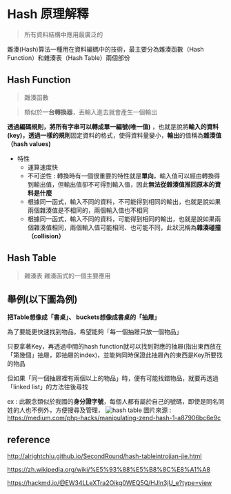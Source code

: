 # Hash 原理解釋
>所有資料結構中應用最廣泛的

雜湊(Hash)算法一種用在資料編碼中的技術，最主要分為雜湊函數（Hash Function）和雜湊表（Hash Table）兩個部份

## Hash Function 
>雜湊函數

> 類似於**一台轉換器**，丟輸入進去就會產生一個輸出

**透過編碼規則，將所有字串可以轉成單一編號(唯一值)** ，也就是說將**輸入的資料(key)，透過一樣的規則**固定資料的格式，使得資料量變小，**輸出**的值稱為**雜湊值（hash values)**

* 特性
  * 運算速度快
  * 不可逆性 : 轉換時有一個很重要的特性就是**單向**，輸入值可以經由轉換得到輸出值，但輸出值卻不可得到輸入值，因此**無法從雜湊值推回原本的資料是什麼** 
  * 根據同一函式，輸入不同的資料，不可能得到相同的輸出，也就是說如果兩個雜湊值是不相同的，兩個輸入值也不相同
  * 根據同一函式，輸入不同的資料，可能得到相同的輸出，也就是說如果兩個雜湊值相同，兩個輸入值可能相同、也可能不同，此狀況稱為**雜湊碰撞（collision）** 
  
## Hash Table
>雜湊表
>雜湊函式的一個主要應用

## 舉例(以下圖為例)
**把Table想像成「書桌」、  buckets想像成書桌的「抽屜」**

為了要能更快速找到物品，希望能夠「每一個抽屜只放一個物品」

只要拿著Key，再透過中間的hash function就可以找到對應的抽屜(指出東西放在「第幾個」抽屜，即抽屜的index)，並能夠同時保證此抽屜內的東西是Key所要找的物品

但如果「同一個抽屜裡有兩個以上的物品」時，便有可能找錯物品，就要再透過「linked list」的方法往後尋找

ex : 此觀念類似於我國的**身分證字號**，每個人都有屬於自己的號碼，即使是同名同姓的人也不例外，方便搜尋及管理，
![hash table](https://miro.medium.com/max/2000/1*78wQr8-2tEPKWa0iobs8QQ.png)
圖片來源 :　https://medium.com/php-hacks/manipulating-zend-hash-1-a87906bc6e9c
## reference
http://alrightchiu.github.io/SecondRound/hash-tableintrojian-jie.html

https://zh.wikipedia.org/wiki/%E5%93%88%E5%B8%8C%E8%A1%A8

https://hackmd.io/@EW34LLeXTra2Oikg0WEQ5Q/HJln3jU_e?type=view
